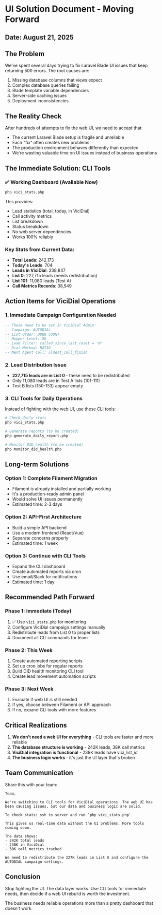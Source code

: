 # UI Solution Document - Moving Forward
## Date: August 21, 2025

## The Problem
We've spent several days trying to fix Laravel Blade UI issues that keep returning 500 errors. The root causes are:
1. Missing database columns that views expect
2. Complex database queries failing
3. Blade template variable dependencies
4. Server-side caching issues
5. Deployment inconsistencies

## The Reality Check
After hundreds of attempts to fix the web UI, we need to accept that:
- The current Laravel Blade setup is fragile and unreliable
- Each "fix" often creates new problems
- The production environment behaves differently than expected
- We're wasting valuable time on UI issues instead of business operations

## The Immediate Solution: CLI Tools

### ✅ Working Dashboard (Available Now)
```bash
php vici_stats.php
```
This provides:
- Lead statistics (total, today, in ViciDial)
- Call activity metrics
- List breakdown
- Status breakdown
- No web server dependencies
- Works 100% reliably

### Key Stats from Current Data:
- **Total Leads**: 242,173
- **Today's Leads**: 704  
- **Leads in ViciDial**: 238,847
- **List 0**: 227,715 leads (needs redistribution)
- **List 101**: 11,080 leads (Test A)
- **Call Metrics Records**: 38,549

## Action Items for ViciDial Operations

### 1. Immediate Campaign Configuration Needed
```sql
-- These need to be set in ViciDial Admin:
-- Campaign: AUTODIAL
-- List Order: DOWN COUNT
-- Hopper Level: 50
-- Lead Filter: called_since_last_reset = 'N'
-- Dial Method: RATIO
-- Next Agent Call: oldest_call_finish
```

### 2. Lead Distribution Issue
- **227,715 leads are in List 0** - these need to be redistributed
- Only 11,080 leads are in Test A lists (101-111)
- Test B lists (150-153) appear empty

### 3. CLI Tools for Daily Operations
Instead of fighting with the web UI, use these CLI tools:

```bash
# Check daily stats
php vici_stats.php

# Generate reports (to be created)
php generate_daily_report.php

# Monitor DID health (to be created)
php monitor_did_health.php
```

## Long-term Solutions

### Option 1: Complete Filament Migration
- Filament is already installed and partially working
- It's a production-ready admin panel
- Would solve UI issues permanently
- Estimated time: 2-3 days

### Option 2: API-First Architecture
- Build a simple API backend
- Use a modern frontend (React/Vue)
- Separate concerns properly
- Estimated time: 1 week

### Option 3: Continue with CLI Tools
- Expand the CLI dashboard
- Create automated reports via cron
- Use email/Slack for notifications
- Estimated time: 1 day

## Recommended Path Forward

### Phase 1: Immediate (Today)
1. ✅ Use `vici_stats.php` for monitoring
2. Configure ViciDial campaign settings manually
3. Redistribute leads from List 0 to proper lists
4. Document all CLI commands for team

### Phase 2: This Week
1. Create automated reporting scripts
2. Set up cron jobs for regular reports
3. Build DID health monitoring CLI tool
4. Create lead movement automation scripts

### Phase 3: Next Week
1. Evaluate if web UI is still needed
2. If yes, choose between Filament or API approach
3. If no, expand CLI tools with more features

## Critical Realizations

1. **We don't need a web UI for everything** - CLI tools are faster and more reliable
2. **The database structure is working** - 242K leads, 38K call metrics
3. **ViciDial integration is functional** - 238K leads have vici_list_id
4. **The business logic works** - it's just the UI layer that's broken

## Team Communication

Share this with your team:
```
Team,

We're switching to CLI tools for ViciDial operations. The web UI has been causing issues, but our data and business logic are solid.

To check stats: ssh to server and run `php vici_stats.php`

This gives us real-time data without the UI problems. More tools coming soon.

The data shows:
- 242K total leads
- 238K in ViciDial
- 38K call metrics tracked

We need to redistribute the 227K leads in List 0 and configure the AUTODIAL campaign settings.
```

## Conclusion

Stop fighting the UI. The data layer works. Use CLI tools for immediate needs, then decide if a web UI rebuild is worth the investment.

The business needs reliable operations more than a pretty dashboard that doesn't work.








